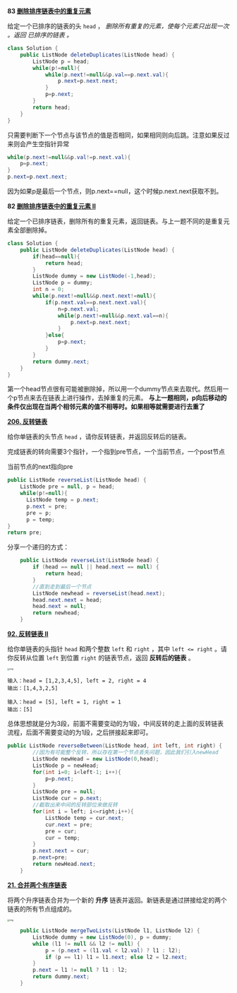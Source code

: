 **83 [删除排序链表中的重复元素](https://leetcode.cn/problems/remove-duplicates-from-sorted-list/)**

给定一个已排序的链表的头 `head` ， *删除所有重复的元素，*使每个元素只出现一次* 。返回 *已排序的链表* 。*

```java
class Solution {
    public ListNode deleteDuplicates(ListNode head) {
        ListNode p = head;
        while(p!=null){
            while(p.next!=null&&p.val==p.next.val){
                p.next=p.next.next;
            }
            p=p.next;
        }
        return head;
    }
}
```

只需要判断下一个节点与该节点的值是否相同，如果相同则向后跳。注意如果反过来则会产生空指针异常

```java
while(p.next!=null&&p.val!=p.next.val){
	p=p.next;
}
p.next=p.next.next;
```

因为如果p是最后一个节点，则p.next==null，这个时候p.next.next获取不到。

**82 [删除排序链表中的重复元素 II](https://leetcode.cn/problems/remove-duplicates-from-sorted-list-ii/)**

给定一个已排序链表，删除所有的重复元素，返回链表。与上一题不同的是重复元素全部删除掉。

```java
class Solution {
    public ListNode deleteDuplicates(ListNode head) {
        if(head==null){
            return head;
        }
        ListNode dummy = new ListNode(-1,head);
        ListNode p = dummy;
        int n = 0;
        while(p.next!=null&&p.next.next!=null){
            if(p.next.val==p.next.next.val){
                n=p.next.val;
                while(p.next!=null&&p.next.val==n){
                    p.next=p.next.next;
                }
            }else{
                p=p.next;
            }
        }
        return dummy.next;
    }
}
```

第一个head节点很有可能被删除掉，所以用一个dummy节点来去取代。然后用一个p节点来去在链表上进行操作，去掉重复的元素。 **与上一题相同，p向后移动的条件仅出现在当两个相邻元素的值不相等时。如果相等就需要进行去重了**


**[206. 反转链表](https://leetcode.cn/problems/reverse-linked-list/)**

给你单链表的头节点 `head` ，请你反转链表，并返回反转后的链表。

完成链表的转向需要3个指针，一个指到pre节点，一个当前节点，一个post节点

当前节点的next指向pre

```java
public ListNode reverseList(ListNode head) {
    ListNode pre = null, p = head;
    while(p!=null){
      ListNode temp = p.next;
      p.next = pre;
      pre = p;
      p = temp;
}
return pre;
```

分享一个递归的方式：

```java
    public ListNode reverseList(ListNode head) {
        if (head == null || head.next == null) {
            return head;
        }
        //直到走到最后一个节点
        ListNode newhead = reverseList(head.next);
        head.next.next = head;
        head.next = null;
        return newhead;
    }
```

**[92. 反转链表 II](https://leetcode.cn/problems/reverse-linked-list-ii/)**

给你单链表的头指针 `head` 和两个整数 `left` 和 `right` ，其中 `left <= right` 。请你反转从位置 `left` 到位置 `right` 的链表节点，返回 **反转后的链表** 。

<img src="https://assets.leetcode.com/uploads/2021/02/19/rev2ex2.jpg" alt="img" style="zoom:33%;" />

```
输入：head = [1,2,3,4,5], left = 2, right = 4
输出：[1,4,3,2,5]
```

```
输入：head = [5], left = 1, right = 1
输出：[5]
```

总体思想就是分为3段，前面不需要变动的为1段，中间反转的走上面的反转链表流程，后面不需要变动的为1段，之后拼接起来即可。  

```java
public ListNode reverseBetween(ListNode head, int left, int right) {
        //因为有可能整个反转，所以存在第一个节点丢失问题，因此我们引入newHead
        ListNode newHead = new ListNode(0,head);
        ListNode p = newHead;
        for(int i=0; i<left-1; i++){
            p=p.next;
        }
        ListNode pre = null;
        ListNode cur = p.next;
        //截取出来中间的反转部位来做反转
        for(int i = left; i<=right;i++){
            ListNode temp = cur.next;
            cur.next = pre;
            pre = cur;
            cur = temp;
        }
        p.next.next = cur;
        p.next=pre;
        return newHead.next;
    }
```

**[21. 合并两个有序链表](https://leetcode.cn/problems/merge-two-sorted-lists/)**

将两个升序链表合并为一个新的 **升序** 链表并返回。新链表是通过拼接给定的两个链表的所有节点组成的。

<img src="https://assets.leetcode.com/uploads/2020/10/03/merge_ex1.jpg" alt="img" style="zoom:33%;" />

```java
    public ListNode mergeTwoLists(ListNode l1, ListNode l2) {
        ListNode dummy = new ListNode(0), p = dummy;
        while (l1 != null && l2 != null) {
            p = (p.next = (l1.val < l2.val) ? l1 : l2);
            if (p == l1) l1 = l1.next; else l2 = l2.next;
        }
        p.next = l1 != null ? l1 : l2;
        return dummy.next;
    }
```



